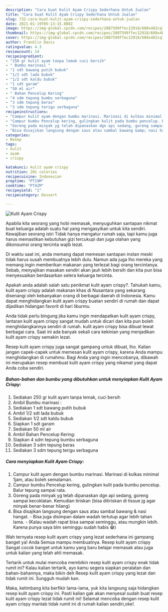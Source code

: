 ```yaml
---
description: "Cara buat Kulit Ayam Crispy Sederhana Untuk Jualan"
title: "Cara buat Kulit Ayam Crispy Sederhana Untuk Jualan"
slug: 732-cara-buat-kulit-ayam-crispy-sederhana-untuk-jualan
date: 2021-01-19T05:13:15.808Z
image: https://img-global.cpcdn.com/recipes/2087599ffec12918/680x482cq70/kulit-ayam-crispy-foto-resep-utama.jpg
thumbnail: https://img-global.cpcdn.com/recipes/2087599ffec12918/680x482cq70/kulit-ayam-crispy-foto-resep-utama.jpg
cover: https://img-global.cpcdn.com/recipes/2087599ffec12918/680x482cq70/kulit-ayam-crispy-foto-resep-utama.jpg
author: Franklin Davis
ratingvalue: 4.3
reviewcount: 14
recipeingredient:
- "250 gr kulit ayam tanpa lemak cuci bersih"
- " Bumbu marinasi "
- "1 sdt bawang putih bubuk"
- "1/2 sdt lada bubuk"
- "1/2 sdt kaldu bubuk"
- "1 sdt garam"
- "50 ml air"
- " Bahan Pencelup Kering"
- "4 sdm tepung bumbu serbaguna"
- "3 sdm tepung beras"
- "3 sdm tepung terigu serbaguna"
recipeinstructions:
- "Campur kulit ayam dengan bumbu marinasi. Marinasi di kulkas minimal 1jam, atau boleh semalaman."
- "Campur bumbu Pencelup kering, gulingkan kulit pada bumbu pencelup. Balur tepung sampai rata."
- "Goreng pada minyak yg telah dipanaskan dgn api sedang, goreng sampai kecoklatan. Kemudian tiriskan (bisa ditiriskan di tissue jg agar minyak benar-benar hilang)"
- "Bisa disajikan langsung dengan saus atau sambal bawang &amp; nasi hangat.  Bisa juga disimpan dalam wadah tertutup agar lebih tahan lama.  (Kalau wadah rapat bisa sampai seminggu, atau mungkin lebih. Karena punya saya blm seminggu sudah habis 😁)"
categories:
- Resep
tags:
- kulit
- ayam
- crispy

katakunci: kulit ayam crispy 
nutrition: 201 calories
recipecuisine: Indonesian
preptime: "PT19M"
cooktime: "PT42M"
recipeyield: "1"
recipecategory: Dessert

---
```



![Kulit Ayam Crispy](https://img-global.cpcdn.com/recipes/2087599ffec12918/680x482cq70/kulit-ayam-crispy-foto-resep-utama.jpg)

Apabila kita seorang yang hobi memasak, menyuguhkan santapan nikmat buat keluarga adalah suatu hal yang mengasyikan untuk kita sendiri. Kewajiban seorang istri Tidak hanya mengatur rumah saja, tapi kamu juga harus memastikan kebutuhan gizi tercukupi dan juga olahan yang dikonsumsi orang tercinta wajib lezat.

Di waktu  saat ini, anda memang dapat memesan santapan instan meski tidak harus susah membuatnya lebih dulu. Namun ada juga lho mereka yang memang ingin memberikan makanan yang terlezat bagi orang tercintanya. Sebab, menyajikan masakan sendiri akan jauh lebih bersih dan kita pun bisa menyesuaikan berdasarkan selera keluarga tercinta. 



Apakah anda adalah salah satu penikmat kulit ayam crispy?. Tahukah kamu, kulit ayam crispy adalah makanan khas di Nusantara yang sekarang disenangi oleh kebanyakan orang di berbagai daerah di Indonesia. Kamu dapat menghidangkan kulit ayam crispy buatan sendiri di rumah dan dapat dijadikan hidangan favorit di hari liburmu.

Anda tidak perlu bingung jika kamu ingin mendapatkan kulit ayam crispy, lantaran kulit ayam crispy sangat mudah untuk dicari dan kita pun boleh menghidangkannya sendiri di rumah. kulit ayam crispy bisa dibuat lewat berbagai cara. Saat ini ada banyak sekali cara kekinian yang menjadikan kulit ayam crispy semakin lezat.

Resep kulit ayam crispy juga sangat gampang untuk dibuat, lho. Kalian jangan capek-capek untuk memesan kulit ayam crispy, karena Anda mampu menghidangkan di rumahmu. Bagi Anda yang ingin mencobanya, dibawah ini merupakan resep membuat kulit ayam crispy yang nikamat yang dapat Anda coba sendiri.

<!--inarticleads1-->

##### Bahan-bahan dan bumbu yang dibutuhkan untuk menyiapkan Kulit Ayam Crispy:

1. Sediakan 250 gr kulit ayam tanpa lemak, cuci bersih
1. Ambil  Bumbu marinasi :
1. Sediakan 1 sdt bawang putih bubuk
1. Ambil 1/2 sdt lada bubuk
1. Sediakan 1/2 sdt kaldu bubuk
1. Siapkan 1 sdt garam
1. Sediakan 50 ml air
1. Ambil  Bahan Pencelup Kering:
1. Siapkan 4 sdm tepung bumbu serbaguna
1. Sediakan 3 sdm tepung beras
1. Sediakan 3 sdm tepung terigu serbaguna




<!--inarticleads2-->

##### Cara menyiapkan Kulit Ayam Crispy:

1. Campur kulit ayam dengan bumbu marinasi. Marinasi di kulkas minimal 1jam, atau boleh semalaman.
1. Campur bumbu Pencelup kering, gulingkan kulit pada bumbu pencelup. Balur tepung sampai rata.
1. Goreng pada minyak yg telah dipanaskan dgn api sedang, goreng sampai kecoklatan. Kemudian tiriskan (bisa ditiriskan di tissue jg agar minyak benar-benar hilang)
1. Bisa disajikan langsung dengan saus atau sambal bawang &amp; nasi hangat.  - Bisa juga disimpan dalam wadah tertutup agar lebih tahan lama.  - (Kalau wadah rapat bisa sampai seminggu, atau mungkin lebih. Karena punya saya blm seminggu sudah habis 😁)




Wah ternyata resep kulit ayam crispy yang lezat sederhana ini gampang banget ya! Anda Semua mampu membuatnya. Resep kulit ayam crispy Sangat cocok banget untuk kamu yang baru belajar memasak atau juga untuk kalian yang telah ahli memasak.

Tertarik untuk mulai mencoba membikin resep kulit ayam crispy enak tidak rumit ini? Kalau kalian tertarik, ayo kamu segera siapkan peralatan dan bahan-bahannya, maka bikin deh Resep kulit ayam crispy yang lezat dan tidak rumit ini. Sungguh mudah kan. 

Maka, ketimbang kita berfikir lama-lama, yuk kita langsung saja hidangkan resep kulit ayam crispy ini. Pasti kalian gak akan menyesal sudah buat resep kulit ayam crispy lezat tidak rumit ini! Selamat mencoba dengan resep kulit ayam crispy mantab tidak rumit ini di rumah kalian sendiri,oke!.


